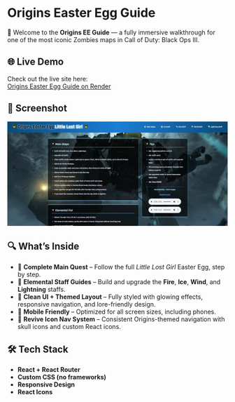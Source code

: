 # Origins Easter Egg Guide

👻 Welcome to the **Origins EE Guide** — a fully immersive walkthrough for one of the most iconic Zombies maps in Call of Duty: Black Ops III.

## 🌐 Live Demo

Check out the live site here:  
[Origins Easter Egg Guide on Render](https://origins-wtyd.onrender.com)

## 📸 Screenshot

![Origins Guide Screenshot](./src/assets/images/OriginsReadMe.png)

## 🔍 What’s Inside

- 🔹 **Complete Main Quest** – Follow the full *Little Lost Girl* Easter Egg, step by step.  
- 🔹 **Elemental Staff Guides** – Build and upgrade the **Fire**, **Ice**, **Wind**, and **Lightning** staffs.  
- 🔹 **Clean UI + Themed Layout** – Fully styled with glowing effects, responsive navigation, and lore-friendly design.  
- 🔹 **Mobile Friendly** – Optimized for all screen sizes, including phones.  
- 🔹 **Revive Icon Nav System** – Consistent Origins-themed navigation with skull icons and custom React icons.  

## 🛠️ Tech Stack

- **React + React Router**  
- **Custom CSS (no frameworks)**  
- **Responsive Design**  
- **React Icons**
